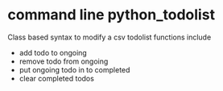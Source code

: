 # command line python_todolist


Class based syntax to modify a csv todolist 
functions include 
  <ul>
  <li>add todo to ongoing</li>
  <li>remove todo from ongoing</li>
  <li>put ongoing todo in to completed</li>
  <li>clear completed todos</li>
  </ul>


